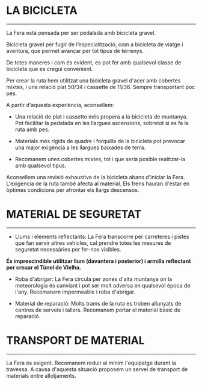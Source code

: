 # LA BICICLETA

---

La Fera està pensada per ser pedalada amb bicicleta gravel.

Bicicleta gravel per fugir de l’especialització, com a bicicleta de viatge i aventura, que permet avançar per tot tipus de terrenys.

De totes maneres i com és evident, es pot fer amb qualsevol classe de bicicleta que es cregui convenient.

Per crear la ruta hem utilitzat una bicicleta gravel d'acer amb cobertes mixtes, i una relació plat 50/34 i cassette de 11/36. Sempre transportant poc pes.

A partir d'aquesta experiència, aconsellem:

- Una relació de plat i cassette més propera a la bicicleta de muntanya. Pot facilitar la pedalada en les llargues ascensions, sobretot si es fa la ruta amb pes.

- Materials més rígids de quadre i forquilla de la bicicleta pot provocar una major exigència a les llargues baixades de terra.

- Recomanem unes cobertes mixtes, tot i que seria posible realitzar-la amb qualsevol tipus.

Aconsellem una revisió exhaustiva de la bicicleta abans d'iniciar la Fera. L'exigència de la ruta també afecta al material. Els frens hauran d'estar en òptimes condicions per afrontar els llargs descensos.

# MATERIAL DE SEGURETAT

---

- Llums i elements reflectants: La Fera transcorre per carreteres i pistes que fan servir altres vehicles, cal prendre totes les mesures de seguretat necessàries per fer-nos visibles.

**És imprescindible utilitzar llum (davantera i posterior) i armilla reflectant per creuar el Túnel de Vielha.**

- Roba d'abrigar: La Fera circula per zones d'alta muntanya on la meteorologia és canviant i pot ser molt adversa en qualsevol època de l'any. Recomanem impermeable i roba d'abrigar.

- Material de reparació: Molts trams de la ruta es troben allunyats de centres de serveis i tallers. Recomanem portar el material bàsic de reparació.

# TRANSPORT DE MATERIAL

---

La Fera és exigent. Recomanem reduir al mínim l'equipatge durant la travessa. A causa d'aquesta situació proposem un servei de transport de materials entre allotjaments.
